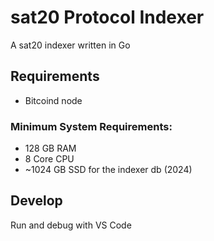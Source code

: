 # sat20 Protocol Indexer 

A sat20 indexer written in Go

## Requirements
- Bitcoind node

### Minimum System Requirements:
- 128 GB RAM
- 8 Core CPU
- ~1024 GB SSD for the indexer db (2024)

## Develop
Run and debug with VS Code


